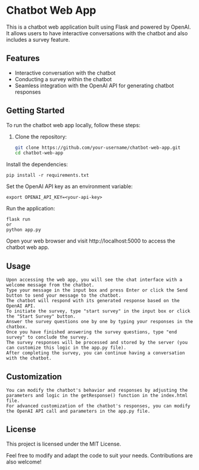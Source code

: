 # Chatbot Web App

This is a chatbot web application built using Flask and powered by OpenAI. It allows users to have interactive conversations with the chatbot and also includes a survey feature.

## Features

- Interactive conversation with the chatbot
- Conducting a survey within the chatbot
- Seamless integration with the OpenAI API for generating chatbot responses

## Getting Started

To run the chatbot web app locally, follow these steps:

1. Clone the repository:

   ```bash
   git clone https://github.com/your-username/chatbot-web-app.git
   cd chatbot-web-app

Install the dependencies:

    pip install -r requirements.txt

Set the OpenAI API key as an environment variable:

    export OPENAI_API_KEY=<your-api-key>

Run the application:

    flask run
    or
    python app.py

Open your web browser and visit http://localhost:5000 to access the chatbot web app.

## Usage

    Upon accessing the web app, you will see the chat interface with a welcome message from the chatbot.
    Type your message in the input box and press Enter or click the Send button to send your message to the chatbot.
    The chatbot will respond with its generated response based on the OpenAI API.
    To initiate the survey, type "start survey" in the input box or click the "Start Survey" button.
    Answer the survey questions one by one by typing your responses in the chatbox.
    Once you have finished answering the survey questions, type "end survey" to conclude the survey.
    The survey responses will be processed and stored by the server (you can customize this logic in the app.py file).
    After completing the survey, you can continue having a conversation with the chatbot.

## Customization

    You can modify the chatbot's behavior and responses by adjusting the parameters and logic in the getResponse() function in the index.html file.
    For advanced customization of the chatbot's responses, you can modify the OpenAI API call and parameters in the app.py file.

## License

This project is licensed under the MIT License.

Feel free to modify and adapt the code to suit your needs. Contributions are also welcome!